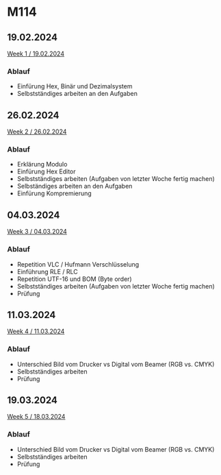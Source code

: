 # M114

## 19.02.2024
[Week 1 / 19.02.2024](/KW08/README.md)

### Ablauf
- Einfürung Hex, Binär und Dezimalsystem
- Selbstständiges arbeiten an den Aufgaben

## 26.02.2024
[Week 2 / 26.02.2024](/KW09/README.md)

### Ablauf
- Erklärung Modulo
- Einfürung Hex Editor
- Selbstständiges arbeiten (Aufgaben von letzter Woche fertig machen)
- Selbständiges arbeiten an den Aufgaben
- Einfürung Kompremierung

## 04.03.2024
[Week 3 / 04.03.2024](/KW10/README.md)

### Ablauf
- Repetition VLC / Hufmann Verschlüsselung
- Einführung RLE / RLC
- Repetition UTF-16 und BOM (Byte order)
- Selbstständiges arbeiten (Aufgaben von letzter Woche fertig machen)
- Prüfung

## 11.03.2024
[Week 4 / 11.03.2024](/KW10/README.md)

### Ablauf
- Unterschied Bild vom Drucker vs Digital vom Beamer (RGB vs. CMYK)
- Selbstständiges arbeiten
- Prüfung

## 19.03.2024
[Week 5 / 18.03.2024](/KW10/README.md)

### Ablauf
- Unterschied Bild vom Drucker vs Digital vom Beamer (RGB vs. CMYK)
- Selbstständiges arbeiten
- Prüfung